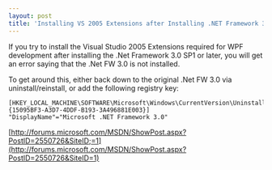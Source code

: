 ```yaml
---
layout: post  
title: 'Installing VS 2005 Extensions after Installing .NET Framework 3.0 SP1 or Later'
---
```

If you try to install the Visual Studio 2005 Extensions required for WPF development after installing the .Net Framework 3.0 SP1 or later, you will get an error saying that the .Net FW 3.0 is not installed.

To get around this, either back down to the original .Net FW 3.0 via uninstall/reinstall, or add the following registry key:

    [HKEY_LOCAL_MACHINE\SOFTWARE\Microsoft\Windows\CurrentVersion\Uninstall\{15095BF3-A3D7-4DDF-B193-3A496881E003}]   
    "DisplayName"="Microsoft .NET Framework 3.0"

[http://forums.microsoft.com/MSDN/ShowPost.aspx?PostID=2550726&SiteID;=1](http://forums.microsoft.com/MSDN/ShowPost.aspx?PostID=2550726&SiteID=1)
